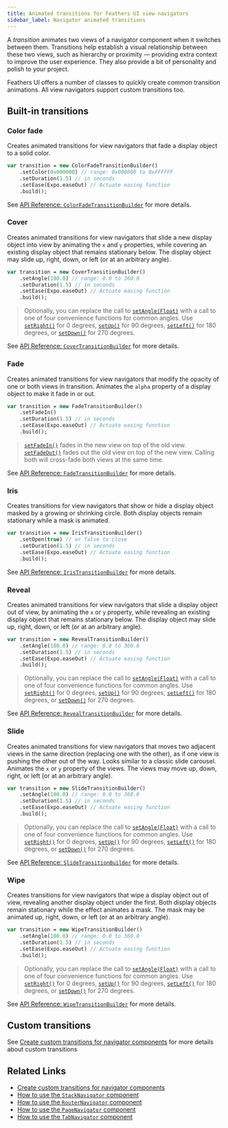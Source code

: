 ```yaml
---
title: Animated transitions for Feathers UI view navigators
sidebar_label: Navigator animated transitions
---
```


A _transition_ animates two views of a navigator component when it switches between them. Transitions help establish a visual relationship between these two views, such as hierarchy or proximity — providing extra context to improve the user experience. They also provide a bit of personality and polish to your project.

Feathers UI offers a number of classes to quickly create common transition animations. All view navigators support custom transitions too.

## Built-in transitions

### Color fade

Creates animated transitions for view navigators that fade a display object to a solid color.

```haxe
var transition = new ColorFadeTransitionBuilder()
    .setColor(0x000000) // range: 0x000000 to 0xFFFFFF
    .setDuration(1.5) // in seconds
    .setEase(Expo.easeOut) // Actuate easing function
    .build();
```

See [API Reference: `ColorFadeTransitionBuilder`](https://api.feathersui.com/current/feathers/motion/transitions/ColorFadeTransitionBuilder.html) for more details.

### Cover

Creates animated transitions for view navigators that slide a new display object into view by animating the `x` and `y` properties, while covering an existing display object that remains stationary below. The display object may slide up, right, down, or left (or at an arbitrary angle).

```haxe
var transition = new CoverTransitionBuilder()
    .setAngle(180.0) // range: 0.0 to 360.0
    .setDuration(1.5) // in seconds
    .setEase(Expo.easeOut) // Actuate easing function
    .build();
```

> Optionally, you can replace the call to [`setAngle(Float)`](https://api.feathersui.com/current/feathers/motion/transitions/CoverTransitionBuilder.html#setAngle) with a call to one of four convenience functions for common angles. Use [`setRight()`](https://api.feathersui.com/current/feathers/motion/transitions/CoverTransitionBuilder.html#setRight) for 0 degrees, [`setUp()`](https://api.feathersui.com/current/feathers/motion/transitions/CoverTransitionBuilder.html#setUp) for 90 degrees, [`setLeft()`](https://api.feathersui.com/current/feathers/motion/transitions/CoverTransitionBuilder.html#setLeft) for 180 degrees, or [`setDown()`](https://api.feathersui.com/current/feathers/motion/transitions/CoverTransitionBuilder.html#setDown) for 270 degrees.

See [API Reference: `CoverTransitionBuilder`](https://api.feathersui.com/current/feathers/motion/transitions/CoverTransitionBuilder.html) for more details.

### Fade

Creates animated transitions for view navigators that modify the opacity of one or both views in transition. Animates the `alpha` property of a display object to make it fade in or out.

```haxe
var transition = new FadeTransitionBuilder()
    .setFadeIn()
    .setDuration(1.5) // in seconds
    .setEase(Expo.easeOut) // Actuate easing function
    .build();
```

> [`setFadeIn()`](https://api.feathersui.com/current/feathers/motion/transitions/FadeTransitionBuilder.html#setFadeIn) fades in the new view on top of the old view. [`setFadeOut()`](https://api.feathersui.com/current/feathers/motion/transitions/FadeTransitionBuilder.html#setFadeOut) fades out the old view on top of the new view. Calling both will cross-fade both views at the same time.

See [API Reference: `FadeTransitionBuilder`](https://api.feathersui.com/current/feathers/motion/transitions/FadeTransitionBuilder.html) for more details.

### Iris

Creates transitions for view navigators that show or hide a display object masked by a growing or shrinking circle. Both display objects remain stationary while a mask is animated.

```haxe
var transition = new IrisTransitionBuilder()
    .setOpen(true) // or false to close
    .setDuration(1.5) // in seconds
    .setEase(Expo.easeOut) // Actuate easing function
    .build();
```

See [API Reference: `IrisTransitionBuilder`](https://api.feathersui.com/current/feathers/motion/transitions/IrisTransitionBuilder.html) for more details.

### Reveal

Creates animated transitions for view navigators that slide a display object out of view, by animating the `x` or `y` property, while revealing an existing display object that remains stationary below. The display object may slide up, right, down, or left (or at an arbitrary angle).

```haxe
var transition = new RevealTransitionBuilder()
    .setAngle(180.0) // range: 0.0 to 360.0
    .setDuration(1.5) // in seconds
    .setEase(Expo.easeOut) // Actuate easing function
    .build();
```

> Optionally, you can replace the call to [`setAngle(Float)`](https://api.feathersui.com/current/feathers/motion/transitions/RevealTransitionBuilder.html#setAngle) with a call to one of four convenience functions for common angles. Use [`setRight()`](https://api.feathersui.com/current/feathers/motion/transitions/RevealTransitionBuilder.html#setRight) for 0 degrees, [`setUp()`](https://api.feathersui.com/current/feathers/motion/transitions/RevealTransitionBuilder.html#setUp) for 90 degrees, [`setLeft()`](https://api.feathersui.com/current/feathers/motion/transitions/RevealTransitionBuilder.html#setLeft) for 180 degrees, or [`setDown()`](https://api.feathersui.com/current/feathers/motion/transitions/RevealTransitionBuilder.html#setDown) for 270 degrees.

See [API Reference: `RevealTransitionBuilder`](https://api.feathersui.com/current/feathers/motion/transitions/RevealTransitionBuilder.html) for more details.

### Slide

Creates animated transitions for view navigators that moves two adjacent views in the same direction (replacing one with the other), as if one view is pushing the other out of the way. Looks similar to a classic slide carousel. Animates the `x` or `y` property of the views. The views may move up, down, right, or left (or at an arbitrary angle).

```haxe
var transition = new SlideTransitionBuilder()
    .setAngle(180.0) // range: 0.0 to 360.0
    .setDuration(1.5) // in seconds
    .setEase(Expo.easeOut) // Actuate easing function
    .build();
```

> Optionally, you can replace the call to [`setAngle(Float)`](https://api.feathersui.com/current/feathers/motion/transitions/SlideTransitionBuilder.html#setAngle) with a call to one of four convenience functions for common angles. Use [`setRight()`](https://api.feathersui.com/current/feathers/motion/transitions/SlideTransitionBuilder.html#setRight) for 0 degrees, [`setUp()`](https://api.feathersui.com/current/feathers/motion/transitions/SlideTransitionBuilder.html#setUp) for 90 degrees, [`setLeft()`](https://api.feathersui.com/current/feathers/motion/transitions/SlideTransitionBuilder.html#setLeft) for 180 degrees, or [`setDown()`](https://api.feathersui.com/current/feathers/motion/transitions/SlideTransitionBuilder.html#setDown) for 270 degrees.

See [API Reference: `SlideTransitionBuilder`](https://api.feathersui.com/current/feathers/motion/transitions/SlideTransitionBuilder.html) for more details.

### Wipe

Creates transitions for view navigators that wipe a display object out of view, revealing another display object under the first. Both display objects remain stationary while the effect animates a mask. The mask may be animated up, right, down, or left (or at an arbitrary angle).

```haxe
var transition = new WipeTransitionBuilder()
    .setAngle(180.0) // range: 0.0 to 360.0
    .setDuration(1.5) // in seconds
    .setEase(Expo.easeOut) // Actuate easing function
    .build();
```

> Optionally, you can replace the call to [`setAngle(Float)`](https://api.feathersui.com/current/feathers/motion/transitions/WipeTransitionBuilder.html#setAngle) with a call to one of four convenience functions for common angles. Use [`setRight()`](https://api.feathersui.com/current/feathers/motion/transitions/WipeTransitionBuilder.html#setRight) for 0 degrees, [`setUp()`](https://api.feathersui.com/current/feathers/motion/transitions/WipeTransitionBuilder.html#setUp) for 90 degrees, [`setLeft()`](https://api.feathersui.com/current/feathers/motion/transitions/WipeTransitionBuilder.html#setLeft) for 180 degrees, or [`setDown()`](https://api.feathersui.com/current/feathers/motion/transitions/WipeTransitionBuilder.html#setDown) for 270 degrees.

See [API Reference: `WipeTransitionBuilder`](https://api.feathersui.com/current/feathers/motion/transitions/WipeTransitionBuilder.html) for more details.

## Custom transitions

See [Create custom transitions for navigator components](./custom-navigator-transitions.md) for more details about custom transitions

## Related Links

- [Create custom transitions for navigator components](./custom-navigator-transitions.md)
- [How to use the `StackNavigator` component](./stack-navigator.md)
- [How to use the `RouterNavigator` component](./router-navigator.md)
- [How to use the `PageNavigator` component](./page-navigator.md)
- [How to use the `TabNavigator` component](./tab-navigator.md)
